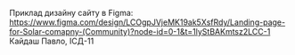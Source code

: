 Приклад дизайну сайту в Figma:
https://www.figma.com/design/LCOgpJVjeMK19ak5XsfRdy/Landing-page-for-Solar-comapny-(Community)?node-id=0-1&t=1lyStBAKmtsz2LCC-1
Кайдаш Павло, ІСД-11
